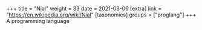 +++
title = "Nial"
weight = 33
date = 2021-03-06
[extra]
link = "https://en.wikipedia.org/wiki/Nial"
[taxonomies]
groups = ["proglang"]
+++
A programming language

